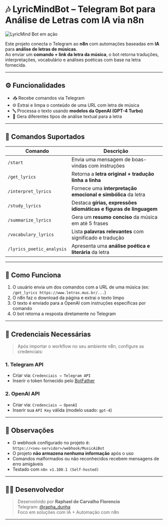 # 🎶 LyricMindBot – Telegram Bot para Análise de Letras com IA via n8n

![LyricMind Bot em ação](./lyricmind-demo.gif)

Este projeto conecta o Telegram ao **n8n** com automações baseadas em **IA** para **análise de letras de músicas**.  
Ao enviar um **comando + link da letra da música**, o bot retorna traduções, interpretações, vocabulário e análises poéticas com base na letra fornecida.

---

## ⚙️ Funcionalidades

- 📥 Recebe comandos via Telegram
- 🌐 Extrai e limpa o conteúdo de uma URL com letra de música
- 🔤 Processa o texto usando **modelos da OpenAI (GPT-4 Turbo)**
- 📄 Gera diferentes tipos de análise textual para a letra

---

## 💬 Comandos Suportados

| Comando                   | Descrição                                                                 |
|--------------------------|---------------------------------------------------------------------------|
| `/start`                 | Envia uma mensagem de boas-vindas com instruções                          |
| `/get_lyrics`            | Retorna a **letra original + tradução linha a linha**                     |
| `/interpret_lyrics`      | Fornece uma **interpretação emocional e simbólica** da letra              |
| `/study_lyrics`          | Destaca **gírias, expressões idiomáticas e figuras de linguagem**         |
| `/summarize_lyrics`      | Gera um **resumo conciso** da música em até 5 frases                     |
| `/vocabulary_lyrics`     | Lista **palavras relevantes** com significado e tradução                  |
| `/lyrics_poetic_analysis`| Apresenta uma **análise poética e literária** da letra                    |

---

## 🧠 Como Funciona

1. O usuário envia um dos comandos com a URL de uma música (ex: `/get_lyrics https://www.letras.mus.br/...`)
2. O n8n faz o download da página e extrai o texto limpo
3. O texto é enviado para a OpenAI com instruções específicas por comando
4. O bot retorna a resposta diretamente no Telegram

---

## 🔐 Credenciais Necessárias

> Após importar o workflow no seu ambiente n8n, configure as credenciais:

### 1. **Telegram API**

- Criar via: `Credenciais → Telegram API`
- Inserir o token fornecido pelo [BotFather](https://t.me/BotFather)

### 2. **OpenAI API**

- Criar via: `Credenciais → OpenAI`
- Inserir sua `API Key` válida (modelo usado: `gpt-4`)

---

## 📌 Observações

- O webhook configurado no projeto é:  
  `https://<seu-servidor>/webhook/MusicAiBot`
- O projeto **não armazena nenhuma informação** após o uso
- Comandos malformados ou não reconhecidos recebem mensagens de erro amigáveis
- Testado com `n8n v1.100.1 (Self-hosted)`

---

## 👨‍💻 Desenvolvedor

> Desenvolvido por **Raphael de Carvalho Florencio**  
> Telegram: [@rapha_dunha](https://t.me/rapha_dunha)  
> Foco em soluções com IA + Automação com n8n

---
